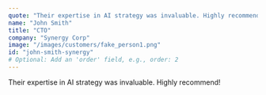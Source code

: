 ```yaml
---
quote: "Their expertise in AI strategy was invaluable. Highly recommend!"
name: "John Smith"
title: "CTO"
company: "Synergy Corp"
image: "/images/customers/fake_person1.png"
id: "john-smith-synergy"
# Optional: Add an 'order' field, e.g., order: 2
---
```


Their expertise in AI strategy was invaluable. Highly recommend!

